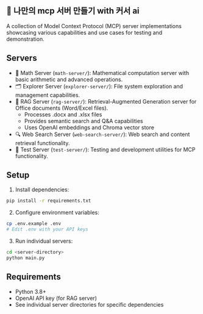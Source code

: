 ## 📓 나만의 mcp 서버 만들기 with 커서 ai

A collection of Model Context Protocol (MCP) server implementations showcasing various capabilities and use cases for testing and demonstration.

## Servers

- 🧮 Math Server (`math-server/`): Mathematical computation server with basic arithmetic and advanced operations.
- 🗂️ Explorer Server (`explorer-server/`): File system exploration and management capabilities.
- 📄 RAG Server (`rag-server/`): Retrieval-Augmented Generation server for Office documents (Word/Excel files).
    - Processes .docx and .xlsx files
    - Provides semantic search and Q&A capabilities
    - Uses OpenAI embeddings and Chroma vector store
- 🔍 Web Search Server (`web-search-server/`): Web search and content retrieval functionality.
- 🧪 Test Server (`test-server/`): Testing and development utilities for MCP functionality.

## Setup

1. Install dependencies:
```bash
pip install -r requirements.txt
```

2. Configure environment variables:
```bash
cp .env.example .env
# Edit .env with your API keys
```

3. Run individual servers:
```bash
cd <server-directory>
python main.py
```

## Requirements

- Python 3.8+
- OpenAI API key (for RAG server)
- See individual server directories for specific dependencies
